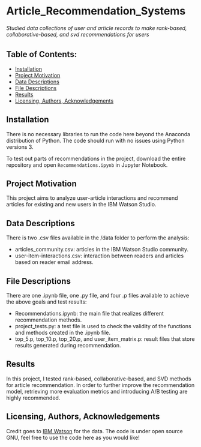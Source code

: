 # Article_Recommendation_Systems
###### Studied data collections of user and article records to make rank-based, collaborative-based, and svd recommendations for users

## Table of Contents:
- [Installation](#installation)
- [Project Motivation](#project-motivation)
- [Data Descriptions](#data-descriptions)
- [File Descriptions](#file-descriptions)
- [Results](#results)
- [Licensing, Authors, Acknowledgements](#end)

## Installation
There is no necessary libraries to run the code here beyond the Anaconda distribution of Python. The code should run with no issues using Python versions 3.

To test out parts of recommendations in the project, download the entire repository and open `Recommendations.ipynb` in Jupyter Notebook.

## Project Motivation
This project aims to analyze user-article interactions and recommend articles for existing and new users in the IBM Watson Studio.

## Data Descriptions
There is two .csv files available in the /data folder to perform the analysis:
- articles_community.csv: articles in the IBM Watson Studio community.
- user-item-interactions.csv: interaction between readers and articles based on reader email address.

## File Descriptions
There are one .ipynb file, one .py file, and four .p files available to achieve the above goals and test results:
- Recommendations.ipynb: the main file that realizes different recommendation methods.
- project_tests.py: a test file is used to check the validity of the functions and methods created in the .ipynb file.
- top_5.p, top_10.p, top_20.p, and user_item_matrix.p: result files that store results generated during recommendation.

## Results
In this project, I tested rank-based, collaborative-based, and SVD methods for article recommendation.
In order to further improve the recommendation model, retrieving more evaluation metrics and introducing A/B testing are highly recommended.
<a name="end"></a>
## Licensing, Authors, Acknowledgements
Credit goes to [IBM Watson](https://dataplatform.cloud.ibm.com/) for the data. The code is under open source GNU, feel free to use the code here as you would like!
